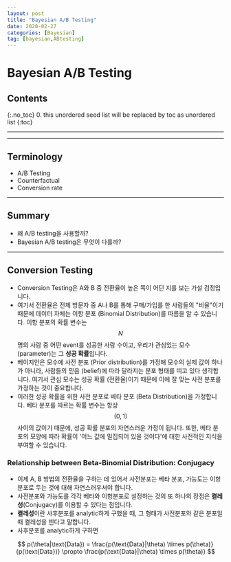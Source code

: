```yaml
---
layout: post
title: "Bayesian A/B Testing"
date: 2020-02-27 
categories: [Bayesian]
tag: [bayesian,ABtesting]
---
```

# Bayesian A/B Testing

## **Contents**
{:.no_toc}
0. this unordered seed list will be replaced by toc as unordered list
{:toc}

---


---
## **Terminology**
* A/B Testing
* Counterfactual
* Conversion rate

---
## **Summary**
* 왜 A/B testing을 사용할까?
* Bayesian A/B testing은 무엇이 다를까?
---

## **Conversion Testing**
* Conversion Testing은 A와 B 중 전환율이 높은 쪽이 어딘 지를 보는 가설 검정입니다. 
* 여기서 전환율은 전체 방문자 중 A나 B를 통해 구매/가입를 한 사람들의 "비율"이기 때문에 데이터 자체는 이항 분포 (Binomial Distribution)를 따름을 알 수 있습니다. 이항 분포의 확률 변수는 $$N$$ 명의 사람 중 어떤 event를 성공한 사람 수이고, 우리가 관심있는 모수 (parameter)는 그 **성공 확률**입니다. 
* 베이지안은 모수에 사전 분포 (Prior distribution)를 가정해 모수의 실제 값이 하나가 아니라, 사람들의 믿음 (belief)에 따라 달라지는 분포 형태를 띠고 있다 생각합니다. 여기서 관심 모수는 성공 확률 (전환율)이기 때문에 이에 잘 맞는 사전 분포를 가정하는 것이 중요합니다. 
* 이러한 성공 확률을 위한 사전 분포로 베타 분포 (Beta Distribution)을 가정합니다. 베타 분포를 따르는 확률 변수는 항상 $$(0,1)$$사이의 값이기 때문에, 성공 확률 분포의 자연스러운 가정이 됩니다. 또한, 베타 분포의 모양에 따라 확률이 '어느 값에 밀집되어 있을 것이다'에 대한 사전적인 지식을 부여할 수 있습니다. 

### Relationship between Beta-Binomial Distribution: Conjugacy
* 이제 A, B 방법의 전환율을 구하는 데 있어서 사전분포는 베타 분포, 가능도는 이항 분포로 두는 것에 대해 자연스러우셔야 합니다. 
* 사전분포와 가능도를 각각 베타와 이항분포로 설정하는 것의 또 하나의 장점은 **켤레성**(Conjugacy)를 이용할 수 있다는 점입니다.
* **켤레성**이란 사후분포를 analytic하게 구했을 때, 그 형태가 사전분포와 같은 분포일 때 켤레성을 띤다고 말합니다. 
* 사후분포를 analytic하게 구하면 

$$
p(\theta|\text{Data}) = \frac{p(\text{Data}|\theta) \times p(\theta)}{p(\text{Data})} \propto \frac{p(\text{Data}|\theta) \times p(\theta)}
$$ 